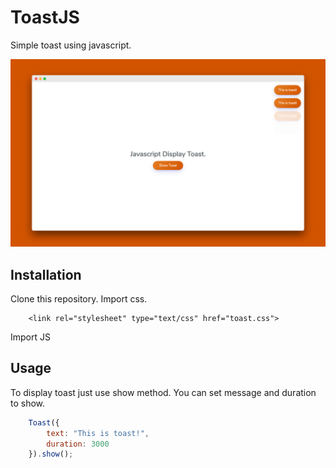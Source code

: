 # ToastJS
Simple toast using javascript.

<img src="https://github.com/ar-android/toast-js/raw/master/toast-js.png" alt="ToastJS">

## Installation
Clone this repository. 
Import css.
```
	<link rel="stylesheet" type="text/css" href="toast.css">
```

Import JS
<script type="text/javascript" src="toast.js"></script>

## Usage
To display toast just use show method. You can set message and duration to show.
```javascript
    Toast({
        text: "This is toast!",
        duration: 3000
    }).show();
```
